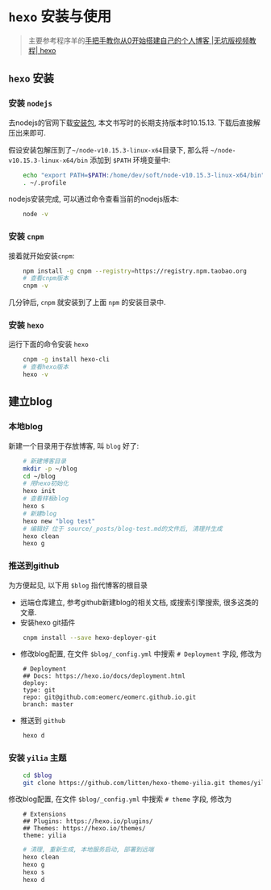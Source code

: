 # `hexo` 安装与使用

> 主要参考程序羊的[手把手教你从0开始搭建自己的个人博客 |无坑版视频教程| hexo](https://www.bilibili.com/video/av44544186)

## `hexo` 安装

### 安装 `nodejs`

去nodejs的官网下载[安装包](https://nodejs.org/dist/v10.15.3/node-v10.15.3-linux-x64.tar.xz), 本文书写时的长期支持版本时10.15.13. 下载后直接解压出来即可.

假设安装包解压到了`~/node-v10.15.3-linux-x64`目录下, 那么将 `~/node-v10.15.3-linux-x64/bin` 添加到 `$PATH` 环境变量中:

```bash
    echo "export PATH=$PATH:/home/dev/soft/node-v10.15.3-linux-x64/bin">>~/.profile
    . ~/.profile
```

nodejs安装完成, 可以通过命令查看当前的nodejs版本:

```bash
    node -v
```

### 安装 `cnpm`

接着就开始安装`cnpm`:

```bash
    npm install -g cnpm --registry=https://registry.npm.taobao.org
    # 查看cnpm版本
    cnpm -v
```

几分钟后, `cnpm` 就安装到了上面 `npm` 的安装目录中.

### 安装 `hexo`

运行下面的命令安装 `hexo`

```bash
    cnpm -g install hexo-cli
    # 查看hexo版本
    hexo -v
```

## 建立blog


### 本地blog

新建一个目录用于存放博客, 叫 `blog` 好了:

```bash
    # 新建博客目录
    mkdir -p ~/blog
    cd ~/blog
    # 用hexo初始化
    hexo init
    # 查看样板blog
    hexo s
    # 新建blog
    hexo new "blog test"
    # 编辑好 位于 source/_posts/blog-test.md的文件后, 清理并生成
    hexo clean
    hexo g
```

### 推送到github

为方便起见, 以下用 `$blog` 指代博客的根目录

- 远端仓库建立, 参考github新建blog的相关文档, 或搜索引擎搜索, 很多这类的文章.
- 安装hexo git插件

```bash
    cnpm install --save hexo-deployer-git
```

- 修改blog配置, 在文件 `$blog/_config.yml` 中搜索 `# Deployment` 字段, 修改为

```hexo
    # Deployment
    ## Docs: https://hexo.io/docs/deployment.html
    deploy:
    type: git
    repo: git@github.com:eomerc/eomerc.github.io.git
    branch: master
```

- 推送到 `github`

```bash
    hexo d
```

### 安装 `yilia` 主题

```bash
    cd $blog
    git clone https://github.com/litten/hexo-theme-yilia.git themes/yilia
```

修改blog配置, 在文件 `$blog/_config.yml` 中搜索 `# theme` 字段, 修改为

```hexo
    # Extensions
    ## Plugins: https://hexo.io/plugins/
    ## Themes: https://hexo.io/themes/
    theme: yilia
```

```bash
    # 清理, 重新生成, 本地服务启动, 部署到远端
    hexo clean
    hexo g
    hexo s
    hexo d
```